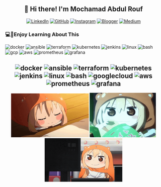 <h2 align="center">👋 Hi there! I'm Mochamad Abdul Rouf</h2>



<div align="center">

[![LinkedIn](https://custom-icon-badges.demolab.com/badge/LinkedIn-0A66C2?logo=linkedin-white&logoColor=fff)](https://www.linkedin.com/in/mochabdulrouf/)
[![GitHub](https://custom-icon-badges.demolab.com/badge/MochamadAbdulRouf-181717?logo=github&logoColor=fff)](https://github.com/MochamadAbdulRouf/)
[![Instagram](https://custom-icon-badges.demolab.com/badge/mochabdlrouf-E4405F?logo=instagram&logoColor=fff)](https://www.instagram.com/mochabdlrouf/)
[![Blogger](https://custom-icon-badges.demolab.com/badge/mochabdulrouf-FF5722?logo=blogger&logoColor=fff)](https://mochabdulrouf.blogspot.com/)
[![Medium](https://custom-icon-badges.demolab.com/badge/Medium-000000?logo=medium&logoColor=fff)](https://medium.com/@rouf08412)


</div>


### 💻🧐Enjoy Learning About This 
<p align="left">
<img src="https://img.shields.io/badge/docker-%232496ED.svg?style=for-the-badge&logo=docker&logoColor=white" alt="docker"/>
<img src="https://img.shields.io/badge/ansible-%231A1918.svg?style=for-the-badge&logo=ansible&logoColor=white" alt="ansible"/>
<img src="https://img.shields.io/badge/terraform-%237B42BC.svg?style=for-the-badge&logo=terraform&logoColor=white" alt="terraform"/>
<img src="https://img.shields.io/badge/kubernetes-%23326CE5.svg?style=for-the-badge&logo=kubernetes&logoColor=white" alt="kubernetes"/>
<img src="https://img.shields.io/badge/jenkins-%23D24939.svg?style=for-the-badge&logo=jenkins&logoColor=white" alt="jenkins"/>
<img src="https://img.shields.io/badge/linux-%23FCC624.svg?style=for-the-badge&logo=linux&logoColor=black" alt="linux"/>
<img src="https://img.shields.io/badge/bash-%234EAA25.svg?style=for-the-badge&logo=gnubash&logoColor=white" alt="bash"/>
<img src="https://img.shields.io/badge/Google%20Cloud-%234285F4.svg?style=for-the-badge&logo=googlecloud&logoColor=white" alt="gcp"/>
<img src="https://img.shields.io/badge/AWS-%23232F3E.svg?style=for-the-badge&logo=amazon-aws&logoColor=white" alt="aws"/>
<img src="https://img.shields.io/badge/prometheus-%23E6522C.svg?style=for-the-badge&logo=prometheus&logoColor=white" alt="prometheus"/>
<img src="https://img.shields.io/badge/grafana-%23F46800.svg?style=for-the-badge&logo=grafana&logoColor=white" alt="grafana"/>
</p>

<h2 align="center"> 
<img src="https://cdn.jsdelivr.net/gh/devicons/devicon/icons/docker/docker-original-wordmark.svg" alt="docker" width="40" height="40"/> 
<img src="https://cdn.jsdelivr.net/gh/devicons/devicon/icons/ansible/ansible-original-wordmark.svg" alt="ansible" width="40" height="40"/> 
<img src="https://cdn.jsdelivr.net/gh/devicons/devicon/icons/terraform/terraform-original-wordmark.svg" alt="terraform" width="40" height="40"/> 
<img src="https://cdn.jsdelivr.net/gh/devicons/devicon/icons/kubernetes/kubernetes-plain-wordmark.svg" alt="kubernetes" width="40" height="40"/> 
<img src="https://cdn.jsdelivr.net/gh/devicons/devicon/icons/jenkins/jenkins-original.svg" alt="jenkins" width="40" height="40"/> 
<img src="https://cdn.jsdelivr.net/gh/devicons/devicon/icons/linux/linux-original.svg" alt="linux" width="40" height="40"/> 
<img src="https://cdn.jsdelivr.net/gh/devicons/devicon/icons/bash/bash-original.svg" alt="bash" width="40" height="40"/> 
<img src="https://cdn.jsdelivr.net/gh/devicons/devicon/icons/googlecloud/googlecloud-original-wordmark.svg" alt="googlecloud" width="40" height="40"/> 
<img src="https://cdn.jsdelivr.net/gh/devicons/devicon/icons/amazonwebservices/amazonwebservices-original-wordmark.svg" alt="aws" width="40" height="40"/>
<img src="https://cdn.jsdelivr.net/gh/devicons/devicon/icons/prometheus/prometheus-original-wordmark.svg" alt="prometheus" width="40" height="40"/>
<img src="https://cdn.jsdelivr.net/gh/devicons/devicon/icons/grafana/grafana-original-wordmark.svg" alt="grafana" width="40" height="40"/>

</h2>


<p align="center">
  <img src="./image/anime-gif-1.gif" alt="Umaru 2" width="250" />
  <img src="./image/anime-gif-2-s.gif" alt="Umaru 1" width="213" />
  <img src="./image/anime-gif-3.gif" alt="Umaru 3" width="250" />
</p>
